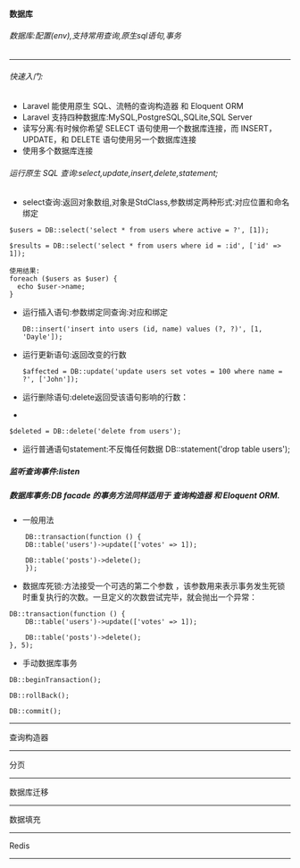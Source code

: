 #### 数据库
 ###### 数据库:配置(env),支持常用查询,原生sql语句,事务

  ----
  
 ###### 快速入门:
 * Laravel 能使用原生 SQL、流畅的查询构造器 和 Eloquent ORM
 * Laravel 支持四种数据库:MySQL,PostgreSQL,SQLite,SQL Server
 * 读写分离:有时候你希望 SELECT 语句使用一个数据库连接，而 INSERT，UPDATE，和 DELETE 语句使用另一个数据库连接
 * 使用多个数据库连接


  ###### 运行原生 SQL 查询:select,update,insert,delete,statement;
  * select查询:返回对象数组,对象是StdClass,参数绑定两种形式:对应位置和命名绑定  
  
  ```
  $users = DB::select('select * from users where active = ?', [1]);
  
  $results = DB::select('select * from users where id = :id', ['id' => 1]);
  
  使用结果:
  foreach ($users as $user) {
    echo $user->name;
  }
  ```
  
  
  
  * 运行插入语句:参数绑定同查询:对应和绑定

	```
	DB::insert('insert into users (id, name) values (?, ?)', [1, 'Dayle']);
	```

* 运行更新语句:返回改变的行数

	```
	$affected = DB::update('update users set votes = 100 where name = ?', ['John']);
	```

* 运行删除语句:delete返回受该语句影响的行数：
* 
```
$deleted = DB::delete('delete from users');
```
	 
* 运行普通语句statement:不反悔任何数据 DB::statement('drop table users');
 
	 
##### 监听查询事件:listen
##### 数据库事务:DB facade 的事务方法同样适用于 查询构造器 和 Eloquent ORM.
* 一般用法
```
	DB::transaction(function () {
	DB::table('users')->update(['votes' => 1]);

	DB::table('posts')->delete();
	});
```
 
* 数据库死锁:方法接受一个可选的第二个参数 ，该参数用来表示事务发生死锁时重复执行的次数。一旦定义的次数尝试完毕，就会抛出一个异常：
```
DB::transaction(function () {
    DB::table('users')->update(['votes' => 1]);

    DB::table('posts')->delete();
}, 5);
```

* 手动数据库事务
```
DB::beginTransaction();

DB::rollBack();

DB::commit();

```
 
  ---
  
 查询构造器
 
 ---
 
 分页 
 
 ---
 
 数据库迁移
 
 ---
 
 数据填充 
 
 ---
 
 Redis
 
 ---